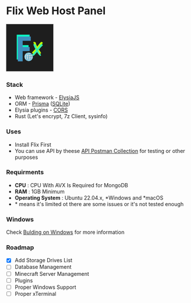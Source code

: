 # Flix Web Host Panel
<img src="v1_panel/icons/icon.png" />

### Stack
- Web framework - [ElysiaJS](https://elysiajs.com/)
- ORM - [Prisma](https://www.prisma.io/) ([SQLite](https://sqlite.org/))
- Elysia plugins - [CORS](https://elysiajs.com/plugins/cors.html)
- Rust (Let's encrypt, 7z Client, sysinfo)

### Uses
- Install Flix First
- You can use API by theese [API Postman Collection](https://www.postman.com/prtech-india/workspace/flix/overview) for testing or other purposes

### Requirments
- **CPU** : CPU With AVX Is Required for MongoDB
- **RAM** : 1GB Minimum
- **Operating System** : Ubuntu 22.04.x, *Windows and *macOS
- \* means it's limited ot there are some issues or it's not tested enough

### Windows
Check [Bulding on Windows](windows.md) for more information

### Roadmap
- [x] Add Storage Drives List
- [ ] Database Management
- [ ] Minecraft Server Management
- [ ] Plugins
- [ ] Proper Windows Support
- [ ] Proper xTerminal